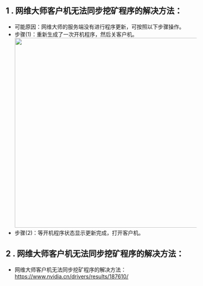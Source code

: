 ## 1 . 网维大师客户机无法同步挖矿程序的解决方法：

- 可能原因：网维大师的服务端没有进行程序更新，可按照以下步骤操作。
- 步骤(1)：重新生成了一次开机程序，然后关客户机。
  <img src="https://github.com/qingshan2048/resource/blob/main/wangweidashi1.jpg" width="500">
- 步骤(2)：等开机程序状态显示更新完成，打开客户机。

## 2 . 网维大师客户机无法同步挖矿程序的解决方法：

- 网维大师客户机无法同步挖矿程序的解决方法：https://www.nvidia.cn/drivers/results/187610/
